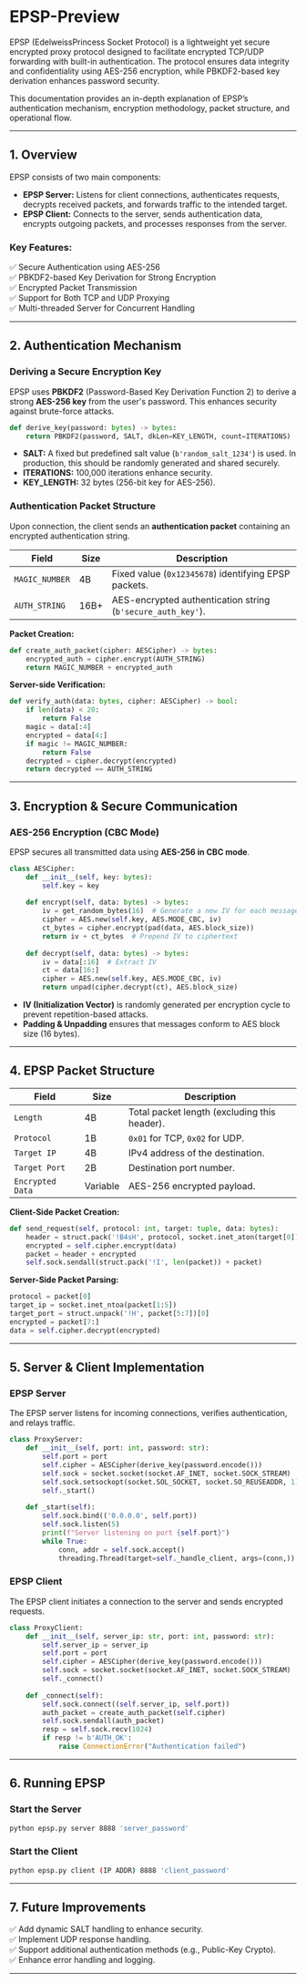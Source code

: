 # **EPSP-Preview**  

EPSP (EdelweissPrincess Socket Protocol) is a lightweight yet secure encrypted proxy protocol designed to facilitate encrypted TCP/UDP forwarding with built-in authentication. The protocol ensures data integrity and confidentiality using AES-256 encryption, while PBKDF2-based key derivation enhances password security.  

This documentation provides an in-depth explanation of EPSP’s authentication mechanism, encryption methodology, packet structure, and operational flow.  

---

## **1. Overview**  
EPSP consists of two main components:  
- **EPSP Server:** Listens for client connections, authenticates requests, decrypts received packets, and forwards traffic to the intended target.  
- **EPSP Client:** Connects to the server, sends authentication data, encrypts outgoing packets, and processes responses from the server.  

### **Key Features:**  
✅ Secure Authentication using AES-256  
✅ PBKDF2-based Key Derivation for Strong Encryption  
✅ Encrypted Packet Transmission  
✅ Support for Both TCP and UDP Proxying  
✅ Multi-threaded Server for Concurrent Handling  

---

## **2. Authentication Mechanism**  

### **Deriving a Secure Encryption Key**  
EPSP uses **PBKDF2** (Password-Based Key Derivation Function 2) to derive a strong **AES-256 key** from the user's password. This enhances security against brute-force attacks.  

```python
def derive_key(password: bytes) -> bytes:
    return PBKDF2(password, SALT, dkLen=KEY_LENGTH, count=ITERATIONS)
```
- **SALT:** A fixed but predefined salt value (`b'random_salt_1234'`) is used. In production, this should be randomly generated and shared securely.  
- **ITERATIONS:** 100,000 iterations enhance security.  
- **KEY_LENGTH:** 32 bytes (256-bit key for AES-256).  

### **Authentication Packet Structure**  
Upon connection, the client sends an **authentication packet** containing an encrypted authentication string.  

| Field          | Size | Description |  
|---------------|------|-------------|  
| `MAGIC_NUMBER`  | 4B   | Fixed value (`0x12345678`) identifying EPSP packets. |  
| `AUTH_STRING`  | 16B+ | AES-encrypted authentication string (`b'secure_auth_key'`). |  

**Packet Creation:**  
```python
def create_auth_packet(cipher: AESCipher) -> bytes:
    encrypted_auth = cipher.encrypt(AUTH_STRING)
    return MAGIC_NUMBER + encrypted_auth
```

**Server-side Verification:**  
```python
def verify_auth(data: bytes, cipher: AESCipher) -> bool:
    if len(data) < 20:
        return False
    magic = data[:4]
    encrypted = data[4:]
    if magic != MAGIC_NUMBER:
        return False
    decrypted = cipher.decrypt(encrypted)
    return decrypted == AUTH_STRING
```

---

## **3. Encryption & Secure Communication**  

### **AES-256 Encryption (CBC Mode)**  
EPSP secures all transmitted data using **AES-256 in CBC mode**.  

```python
class AESCipher:
    def __init__(self, key: bytes):
        self.key = key
    
    def encrypt(self, data: bytes) -> bytes:
        iv = get_random_bytes(16)  # Generate a new IV for each message
        cipher = AES.new(self.key, AES.MODE_CBC, iv)
        ct_bytes = cipher.encrypt(pad(data, AES.block_size))
        return iv + ct_bytes  # Prepend IV to ciphertext
    
    def decrypt(self, data: bytes) -> bytes:
        iv = data[:16]  # Extract IV
        ct = data[16:]
        cipher = AES.new(self.key, AES.MODE_CBC, iv)
        return unpad(cipher.decrypt(ct), AES.block_size)
```
- **IV (Initialization Vector)** is randomly generated per encryption cycle to prevent repetition-based attacks.  
- **Padding & Unpadding** ensures that messages conform to AES block size (16 bytes).  

---

## **4. EPSP Packet Structure**  

| Field          | Size  | Description |  
|---------------|-------|-------------|  
| `Length`       | 4B    | Total packet length (excluding this header). |  
| `Protocol`     | 1B    | `0x01` for TCP, `0x02` for UDP. |  
| `Target IP`    | 4B    | IPv4 address of the destination. |  
| `Target Port`  | 2B    | Destination port number. |  
| `Encrypted Data` | Variable | AES-256 encrypted payload. |  

**Client-Side Packet Creation:**  
```python
def send_request(self, protocol: int, target: tuple, data: bytes):
    header = struct.pack('!B4sH', protocol, socket.inet_aton(target[0]), target[1])
    encrypted = self.cipher.encrypt(data)
    packet = header + encrypted
    self.sock.sendall(struct.pack('!I', len(packet)) + packet)
```

**Server-Side Packet Parsing:**  
```python
protocol = packet[0]
target_ip = socket.inet_ntoa(packet[1:5])
target_port = struct.unpack('!H', packet[5:7])[0]
encrypted = packet[7:]
data = self.cipher.decrypt(encrypted)
```

---

## **5. Server & Client Implementation**  

### **EPSP Server**  
The EPSP server listens for incoming connections, verifies authentication, and relays traffic.  

```python
class ProxyServer:
    def __init__(self, port: int, password: str):
        self.port = port
        self.cipher = AESCipher(derive_key(password.encode()))
        self.sock = socket.socket(socket.AF_INET, socket.SOCK_STREAM)
        self.sock.setsockopt(socket.SOL_SOCKET, socket.SO_REUSEADDR, 1)
        self._start()
    
    def _start(self):
        self.sock.bind(('0.0.0.0', self.port))
        self.sock.listen(5)
        print(f"Server listening on port {self.port}")
        while True:
            conn, addr = self.sock.accept()
            threading.Thread(target=self._handle_client, args=(conn,)).start()
```

### **EPSP Client**  
The EPSP client initiates a connection to the server and sends encrypted requests.  

```python
class ProxyClient:
    def __init__(self, server_ip: str, port: int, password: str):
        self.server_ip = server_ip
        self.port = port
        self.cipher = AESCipher(derive_key(password.encode()))
        self.sock = socket.socket(socket.AF_INET, socket.SOCK_STREAM)
        self._connect()
    
    def _connect(self):
        self.sock.connect((self.server_ip, self.port))
        auth_packet = create_auth_packet(self.cipher)
        self.sock.sendall(auth_packet)
        resp = self.sock.recv(1024)
        if resp != b'AUTH_OK':
            raise ConnectionError("Authentication failed")
```

---

## **6. Running EPSP**  

### **Start the Server**  
```bash
python epsp.py server 8888 'server_password'
```

### **Start the Client**  
```bash
python epsp.py client (IP ADDR) 8888 'client_password'
```


---

## **7. Future Improvements**  
✅ Add dynamic SALT handling to enhance security.  
✅ Implement UDP response handling.  
✅ Support additional authentication methods (e.g., Public-Key Crypto).  
✅ Enhance error handling and logging.  

---
